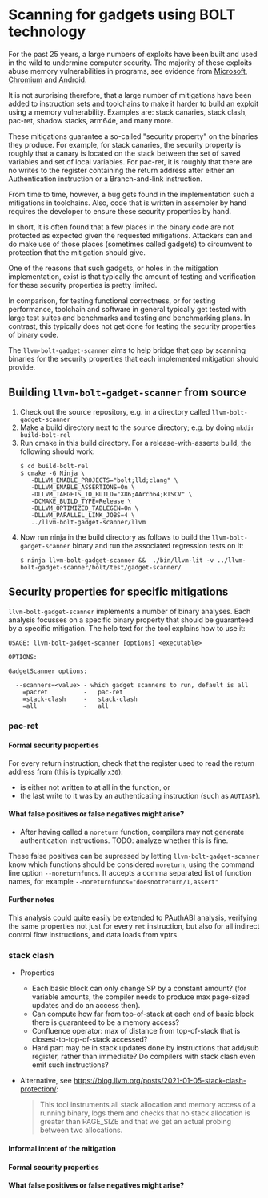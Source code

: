 # Scanning for gadgets using BOLT technology

For the past 25 years, a large numbers of exploits have been built and used in
the wild to undermine computer security. The majority of these exploits abuse
memory vulnerabilities in programs, see evidence from
[Microsoft](https://youtu.be/PjbGojjnBZQ?si=oCHCa0SHgaSNr6Gr&t=836),
[Chromium](https://www.chromium.org/Home/chromium-security/memory-safety/) and
[Android](https://security.googleblog.com/2021/01/data-driven-security-hardening-in.html).

It is not surprising therefore, that a large number of mitigations have been
added to instruction sets and toolchains to make it harder to build an exploit
using a memory vulnerability. Examples are: stack canaries, stack clash,
pac-ret, shadow stacks, arm64e, and many more.

These mitigations guarantee a so-called "security property" on the binaries they
produce. For example, for stack canaries, the security property is roughly that
a canary is located on the stack between the set of saved variables and set of
local variables. For pac-ret, it is roughly that there are no writes to the
register containing the return address after either an Authentication
instruction or a Branch-and-link instruction.

From time to time, however, a bug gets found in the implementation such a
mitigations in toolchains. Also, code that is written in assembler by hand
requires the developer to ensure these security properties by hand.

In short, it is often found that a few places in the binary code are not
protected as expected given the requested mitigations. Attackers can and do make
use of those places (sometimes called gadgets) to circumvent to protection that
the mitigation should give.

One of the reasons that such gadgets, or holes in the mitigation implementation,
exist is that typically the amount of testing and verification for these
security properties is pretty limited.

In comparison, for testing functional correctness, or for testing performance,
toolchain and software in general typically get tested with large test suites
and benchmarks and testing and benchmarking plans. In contrast, this typically
does not get done for testing the security properties of binary code.

The `llvm-bolt-gadget-scanner` aims to help bridge that gap by scanning binaries
for the security properties that each implemented mitigation should provide.

## Building `llvm-bolt-gadget-scanner` from source

1. Check out the source repository, e.g. in a directory called `llvm-bolt-gadget-scanner`
2. Make a build directory next to the source directory; e.g. by doing `mkdir build-bolt-rel`
3. Run cmake in this build directory. For a release-with-asserts build, the following
   should work:
   ```
   $ cd build-bolt-rel
   $ cmake -G Ninja \
      -DLLVM_ENABLE_PROJECTS="bolt;lld;clang" \
      -DLLVM_ENABLE_ASSERTIONS=On \
      -DLLVM_TARGETS_TO_BUILD="X86;AArch64;RISCV" \
      -DCMAKE_BUILD_TYPE=Release \
      -DLLVM_OPTIMIZED_TABLEGEN=On \
      -DLLVM_PARALLEL_LINK_JOBS=4 \
      ../llvm-bolt-gadget-scanner/llvm
   ```
4. Now run ninja in the build directory as follows to build the
   `llvm-bolt-gadget-scanner` binary and run the associated regression tests on
   it:
   ```
   $ ninja llvm-bolt-gadget-scanner &&  ./bin/llvm-lit -v ../llvm-bolt-gadget-scanner/bolt/test/gadget-scanner/
   ```

## Security properties for specific mitigations

`llvm-bolt-gadget-scanner` implements a number of binary analyses. Each analysis
focusses on a specific binary property that should be guaranteed by a specific
mitigation. The help text for the tool explains how to use it:

```text
USAGE: llvm-bolt-gadget-scanner [options] <executable>

OPTIONS:

GadgetScanner options:

  --scanners=<value> - which gadget scanners to run, default is all
    =pacret          -   pac-ret
    =stack-clash     -   stack-clash
    =all             -   all
```

### pac-ret

#### Formal security properties

For every return instruction, check that the register used to read the return
address from (this is typically `x30`):
* is either not written to at all in the function, or
* the last write to it was by an authenticating instruction (such as `AUTIASP`).

#### What false positives or false negatives might arise?

* After having called a `noreturn` function, compilers may not generate
  authentication instructions. TODO: analyze whether this is fine.

These false positives can be supressed by letting `llvm-bolt-gadget-scanner`
know which functions should be considered `noreturn`, using the command line
option `--noreturnfuncs`. It accepts a comma separated list of function names,
for example `--noreturnfuncs="doesnotreturn/1,assert"`

#### Further notes

This analysis could quite easily be extended to PAuthABI analysis, verifying the
same properties not just for every `ret` instruction, but also for all indirect
control flow instructions, and data loads from vptrs.

### stack clash

* Properties
  * Each basic block can only change SP by a constant amount? (for variable
    amounts, the compiler needs to produce max page-sized updates and do an
    access then).
  * Can compute how far from top-of-stack at each end of basic block there is
    guaranteed to be a memory access?
  * Confluence operator: max of distance from top-of-stack that is
    closest-to-top-of-stack accessed?
  * Hard part may be in stack updates done by instructions that add/sub
    register, rather than immediate? Do compilers with stack clash even emit
    such instructions?

* Alternative, see https://blog.llvm.org/posts/2021-01-05-stack-clash-protection/:
  > This tool instruments all stack allocation and memory access of a running
  > binary, logs them and checks that no stack allocation is greater than
  > PAGE_SIZE and that we get an actual probing between two allocations.


#### Informal intent of the mitigation

#### Formal security properties

#### What false positives or false negatives might arise?
